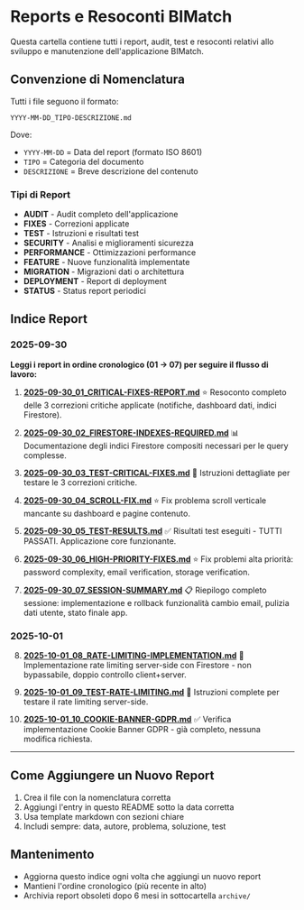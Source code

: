 # Reports e Resoconti BIMatch

Questa cartella contiene tutti i report, audit, test e resoconti relativi allo sviluppo e manutenzione dell'applicazione BIMatch.

## Convenzione di Nomenclatura

Tutti i file seguono il formato:
```
YYYY-MM-DD_TIPO-DESCRIZIONE.md
```

Dove:
- `YYYY-MM-DD` = Data del report (formato ISO 8601)
- `TIPO` = Categoria del documento
- `DESCRIZIONE` = Breve descrizione del contenuto

### Tipi di Report

- **AUDIT** - Audit completo dell'applicazione
- **FIXES** - Correzioni applicate
- **TEST** - Istruzioni e risultati test
- **SECURITY** - Analisi e miglioramenti sicurezza
- **PERFORMANCE** - Ottimizzazioni performance
- **FEATURE** - Nuove funzionalità implementate
- **MIGRATION** - Migrazioni dati o architettura
- **DEPLOYMENT** - Report di deployment
- **STATUS** - Status report periodici

## Indice Report

### 2025-09-30

**Leggi i report in ordine cronologico (01 → 07) per seguire il flusso di lavoro:**

1. **[2025-09-30_01_CRITICAL-FIXES-REPORT.md](2025-09-30_01_CRITICAL-FIXES-REPORT.md)** ⭐
   Resoconto completo delle 3 correzioni critiche applicate (notifiche, dashboard dati, indici Firestore).

2. **[2025-09-30_02_FIRESTORE-INDEXES-REQUIRED.md](2025-09-30_02_FIRESTORE-INDEXES-REQUIRED.md)** 📊
   Documentazione degli indici Firestore compositi necessari per le query complesse.

3. **[2025-09-30_03_TEST-CRITICAL-FIXES.md](2025-09-30_03_TEST-CRITICAL-FIXES.md)** 🧪
   Istruzioni dettagliate per testare le 3 correzioni critiche.

4. **[2025-09-30_04_SCROLL-FIX.md](2025-09-30_04_SCROLL-FIX.md)** ⭐
   Fix problema scroll verticale mancante su dashboard e pagine contenuto.

5. **[2025-09-30_05_TEST-RESULTS.md](2025-09-30_05_TEST-RESULTS.md)** ✅
   Risultati test eseguiti - TUTTI PASSATI. Applicazione core funzionante.

6. **[2025-09-30_06_HIGH-PRIORITY-FIXES.md](2025-09-30_06_HIGH-PRIORITY-FIXES.md)** ⭐
   Fix problemi alta priorità: password complexity, email verification, storage verification.

7. **[2025-09-30_07_SESSION-SUMMARY.md](2025-09-30_07_SESSION-SUMMARY.md)** 📋
   Riepilogo completo sessione: implementazione e rollback funzionalità cambio email, pulizia dati utente, stato finale app.

### 2025-10-01

8. **[2025-10-01_08_RATE-LIMITING-IMPLEMENTATION.md](2025-10-01_08_RATE-LIMITING-IMPLEMENTATION.md)** 🔐
   Implementazione rate limiting server-side con Firestore - non bypassabile, doppio controllo client+server.

9. **[2025-10-01_09_TEST-RATE-LIMITING.md](2025-10-01_09_TEST-RATE-LIMITING.md)** 🧪
   Istruzioni complete per testare il rate limiting server-side.

10. **[2025-10-01_10_COOKIE-BANNER-GDPR.md](2025-10-01_10_COOKIE-BANNER-GDPR.md)** ✅
   Verifica implementazione Cookie Banner GDPR - già completo, nessuna modifica richiesta.

---

## Come Aggiungere un Nuovo Report

1. Crea il file con la nomenclatura corretta
2. Aggiungi l'entry in questo README sotto la data corretta
3. Usa template markdown con sezioni chiare
4. Includi sempre: data, autore, problema, soluzione, test

## Mantenimento

- Aggiorna questo indice ogni volta che aggiungi un nuovo report
- Mantieni l'ordine cronologico (più recente in alto)
- Archivia report obsoleti dopo 6 mesi in sottocartella `archive/`
